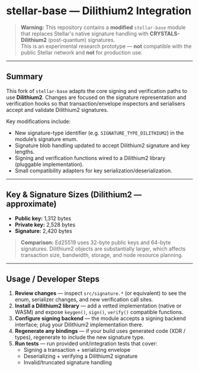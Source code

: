 # stellar-base — Dilithium2 Integration

> **Warning:** This repository contains a **modified** `stellar-base` module that replaces Stellar's native signature handling with **CRYSTALS-Dilithium2** (post-quantum) signatures.  
> This is an experimental research prototype — **not** compatible with the public Stellar network and **not** for production use.

---

## Summary
This fork of `stellar-base` adapts the core signing and verification paths to use **Dilithium2**. Changes are focused on the signature representation and verification hooks so that transaction/envelope inspectors and serialisers accept and validate Dilithium2 signatures.

Key modifications include:
- New signature-type identifier (e.g. `SIGNATURE_TYPE_DILITHIUM2`) in the module’s signature enum.
- Signature blob handling updated to accept Dilithium2 signature and key lengths.
- Signing and verification functions wired to a Dilithium2 library (pluggable implementation).
- Small compatibility adapters for key serialization/deserialization.

---

## Key & Signature Sizes (Dilithium2 — approximate)
- **Public key:** 1,312 bytes  
- **Private key:** 2,528 bytes  
- **Signature:** 2,420 bytes

> **Comparison:** Ed25519 uses 32-byte public keys and 64-byte signatures. Dilithium2 objects are substantially larger, which affects transaction size, bandwidth, storage, and node resource planning.

---

## Usage / Developer Steps
1. **Review changes** — inspect `src/signature.*` (or equivalent) to see the enum, serializer changes, and new verification call sites.  
2. **Install a Dilithium2 library** — add a vetted implementation (native or WASM) and expose `keygen()`, `sign()`, `verify()` compatible functions.  
3. **Configure signing backend** — the module accepts a signing backend interface; plug your Dilithium2 implementation there.  
4. **Regenerate any bindings** — if your build uses generated code (XDR / types), regenerate to include the new signature type.  
5. **Run tests** — run provided unit/integration tests that cover:
   - Signing a transaction + serializing envelope
   - Deserializing + verifying a Dilithium2 signature
   - Invalid/truncated signature handling
